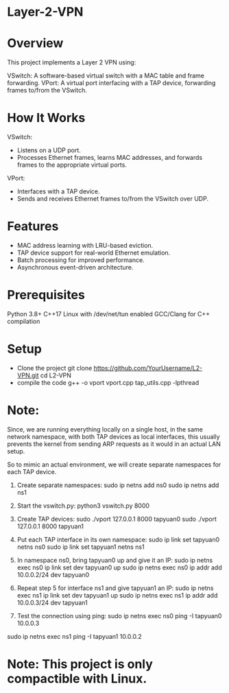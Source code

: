 # Layer-2-VPN

# Overview
This project implements a Layer 2 VPN using:

VSwitch: A software-based virtual switch with a MAC table and frame forwarding.
VPort: A virtual port interfacing with a TAP device, forwarding frames to/from the VSwitch.

# How It Works
VSwitch:
* Listens on a UDP port.
* Processes Ethernet frames, learns MAC addresses, and forwards frames to the appropriate virtual ports.

VPort:
* Interfaces with a TAP device.
* Sends and receives Ethernet frames to/from the VSwitch over UDP.

# Features
* MAC address learning with LRU-based eviction.
* TAP device support for real-world Ethernet emulation.
* Batch processing for improved performance.
* Asynchronous event-driven architecture.


# Prerequisites
Python 3.8+
C++17
Linux with /dev/net/tun enabled
GCC/Clang for C++ compilation

# Setup
- Clone the project
  git clone https://github.com/YourUsername/L2-VPN.git
  cd L2-VPN
- compile the code
  g++ -o vport vport.cpp tap_utils.cpp -lpthread


# Note:
Since, we are running everything locally on a single host, in the same network namespace, with both TAP devices as local interfaces, this usually prevents the kernel from sending ARP requests as it would in an actual LAN setup.

So to mimic an actual environment, we will create separate namespaces for each TAP device.


1) Create separate namespaces:
sudo ip netns add ns0
sudo ip netns add ns1

2) Start the vswitch.py:
python3 vswitch.py 8000

3) Create TAP devices:
sudo ./vport 127.0.0.1 8000 tapyuan0
sudo ./vport 127.0.0.1 8000 tapyuan1

4) Put each TAP interface in its own namespace:
sudo ip link set tapyuan0 netns ns0
sudo ip link set tapyuan1 netns ns1

5) In namespace ns0, bring tapyuan0 up and give it an IP:
sudo ip netns exec ns0 ip link set dev tapyuan0 up
sudo ip netns exec ns0 ip addr add 10.0.0.2/24 dev tapyuan0

6) Repeat step 5 for interface ns1 and give tapyuan1 an IP:
sudo ip netns exec ns1 ip link set dev tapyuan1 up
sudo ip netns exec ns1 ip addr add 10.0.0.3/24 dev tapyuan1

7) Test the connection using ping:
sudo ip netns exec ns0 ping -I tapyuan0 10.0.0.3

sudo ip netns exec ns1 ping -I tapyuan1 10.0.0.2




# Note: This project is only compactible with Linux.
